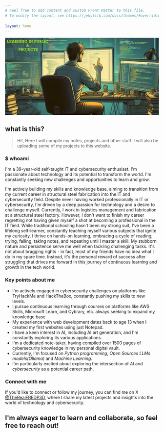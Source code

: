 ```yaml
---
# Feel free to add content and custom Front Matter to this file.
# To modify the layout, see https://jekyllrb.com/docs/themes/#overriding-theme-defaults

layout: home
---
```


![TheRealFREDP3D - Banner](images/github-front-banner.png)

## what is this?

> Hi!, Here I will compile my notes, projects and other stuff.
> I will also be uploading some of my projects to this website.

### $ whoami

I'm a 39-year-old self-taught IT and cybersecurity enthusiast. I'm passionate about technology and its potential to transform the world. I'm constantly seeking new challenges and opportunities to learn and grow.

I'm actively building my skills and knowledge base, aiming to transition from my current career in structural steel fabrication into the IT and cybersecurity field. Despite never having worked professionally in IT or cybersecurity, I'm driven by a deep passion for technology and a desire to challenge myself.
Currently, I work in logistics management and fabrication at a structural steel factory. However, I don't want to finish my career regretting not having given myself a shot at becoming a professional in the IT field. While traditional schooling hasn't been my strong suit, I've been a lifelong self-learner, constantly teaching myself various subjects that ignite my curiosity.
I thrive on hands-on learning, embracing a cycle of reading, trying, failing, taking notes, and repeating until I master a skill. My stubborn nature and persistence serve me well when tackling challenging tasks. It's not about bragging rights - in fact, most of my friends have no idea what I do in my spare time. Instead, it's the personal reward of success after struggling that drives me forward in this journey of continuous learning and growth in the tech world.

### Key points about me

- I'm actively engaged in cybersecurity challenges on platforms like TryHackMe and HackTheBox, constantly pushing my skills to new levels.
- I pursue continuous learning through courses on platforms like AWS Skills, Microsoft Learn, and Cybrary, etc. always seeking to expand my knowledge base.
- My experience with web development dates back to age 13 when I created my first websites using just Notepad.
- I have a keen interest in AI, including AI art generation, and I'm constantly exploring its various applications.
- I'm a dedicated note-taker, having compiled over 1500 pages of cybersecurity knowledge in my personal digital vault.
- Currently, I'm focused on *Python programming*, *Open Sources LLMs models(Ollama)* and *Machine Learning*.
- I'm particularly excited about exploring the intersection of *AI* and *cybersecurity* as a potential career path.

### Connect with me

If you'd like to connect or follow my journey, you can find me on X [@TheRealFREDP3D](https://x.com/TheRealFredP3D), where I share my latest projects and insights into the world of technology and cybersecurity.

I'm always eager to learn and collaborate, so feel free to reach out!
---
